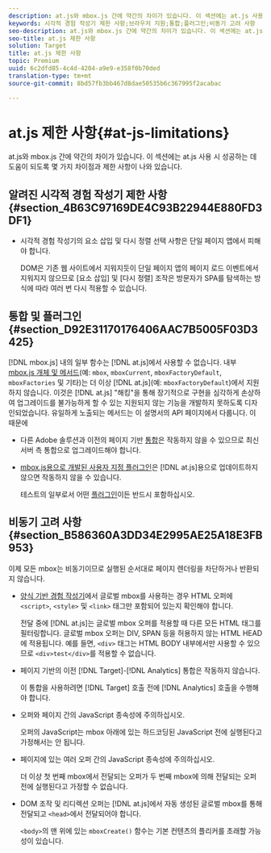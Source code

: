 ```yaml
---
description: at.js와 mbox.js 간에 약간의 차이가 있습니다. 이 섹션에는 at.js 사용 시 성공하는 데 도움이 되도록 몇 가지 차이점과 제한 사항이 나와 있습니다.
keywords: 시각적 경험 작성기 제한 사항;브라우저 지원;통합;플러그인;비동기 고려 사항
seo-description: at.js와 mbox.js 간에 약간의 차이가 있습니다. 이 섹션에는 at.js 사용 시 성공하는 데 도움이 되도록 몇 가지 차이점과 제한 사항이 나와 있습니다.
seo-title: at.js 제한 사항
solution: Target
title: at.js 제한 사항
topic: Premium
uuid: 6c2dfd85-4c4d-4204-a9e9-e358f0b70ded
translation-type: tm+mt
source-git-commit: 8bd57fb3bb467d8dae50535b6c367995f2acabac

---
```



# at.js 제한 사항{#at-js-limitations}

at.js와 mbox.js 간에 약간의 차이가 있습니다. 이 섹션에는 at.js 사용 시 성공하는 데 도움이 되도록 몇 가지 차이점과 제한 사항이 나와 있습니다.

## 알려진 시각적 경험 작성기 제한 사항 {#section_4B63C97169DE4C93B22944E880FD3DF1}

* 시각적 경험 작성기의 요소 삽입 및 다시 정렬 선택 사항은 단일 페이지 앱에서 피해야 합니다.

   DOM은 기존 웹 사이트에서 지워지듯이 단일 페이지 앱의 페이지 로드 이벤트에서 지워지지 않으므로 [요소 삽입] 및 [다시 정렬] 조작은 방문자가 SPA를 탐색하는 방식에 따라 여러 번 다시 적용할 수 있습니다.

## 통합 및 플러그인 {#section_D92E31170176406AAC7B5005F03D3425}

[!DNL mbox.js] 내의 일부 함수는 [!DNL at.js]에서 사용할 수 없습니다. 내부 [mbox.js 개체 및 메서드](../../../../c-target/c-visitor-profile/variables-profiles-parameters-methods.md#section_8C78059D15D9452F95636A5640188537)(예: `mbox`, `mboxCurrent`, `mboxFactoryDefault`, `mboxFactories` 및 기타)는 더 이상 [!DNL at.js](예: `mboxFactoryDefault`)에서 지원하지 않습니다. 이것은 [!DNL at.js] &quot;해킹&quot;을 통해 장기적으로 구현을 심각하게 손상하여 업그레이드를 불가능하게 할 수 있는 지원되지 않는 기능을 개발하지 못하도록 디자인되었습니다. 유일하게 노출되는 메서드는 이 설명서의 API 페이지에서 다룹니다. 이 때문에

* 다른 Adobe 솔루션과 이전의 페이지 기반 [통합](../../../../c-implementing-target/c-implementing-target-for-client-side-web/c-how-atjs-works/target-atjs-integrations.md#concept_C100BC4F073C4B57A608B309D0157B39)은 작동하지 않을 수 있으므로 최신 서버 측 통합으로 업그레이드해야 합니다.
* [mbox.js용으로 개발된 사용자 지정 플러그인](../../../../c-implementing-target/c-implementing-target-for-client-side-web/t-mbox-download/c-target-atjs-implementation/target-atjs-plugins.md#concept_F5D4C0A4DACF41409CC42FDD93B13FAF)은 [!DNL at.js]용으로 업데이트하지 않으면 작동하지 않을 수 있습니다.

   테스트의 일부로서 어떤 [플러그인](../../../../c-implementing-target/c-implementing-target-for-client-side-web/t-mbox-download/c-target-atjs-implementation/target-atjs-plugins.md#concept_F5D4C0A4DACF41409CC42FDD93B13FAF)이든 반드시 포함하십시오.

## 비동기 고려 사항 {#section_B586360A3DD34E2995AE25A18E3FB953}

이제 모든 mbox는 비동기이므로 실행된 순서대로 페이지 렌더링을 차단하거나 반환되지 않습니다.

* [양식 기반 경험 작성기](../../../../c-experiences/experiences.md#section_3643394BD424463C8768F2907DEBCC22)에서 글로벌 mbox를 사용하는 경우 HTML 오퍼에 `<script>`, `<style>` 및 `<link>` 태그만 포함되어 있는지 확인해야 합니다.

   전달 중에 [!DNL at.js]는 글로벌 mbox 오퍼를 적용할 때 다른 모든 HTML 태그를 필터링합니다. 글로벌 mbox 오퍼는 DIV, SPAN 등을 허용하지 않는 HTML HEAD에 적용됩니다. 예를 들면, `<div>` 태그는 HTML BODY 내부에서만 사용할 수 있으므로 `<div>test</div>`를 적용할 수 없습니다.

* 페이지 기반의 이전 [!DNL Target]-[!DNL Analytics] 통합은 작동하지 않습니다.

   이 통합을 사용하려면 [!DNL Target] 호출 전에 [!DNL Analytics] 호출을 수행해야 합니다.

* 오퍼와 페이지 간의 JavaScript 종속성에 주의하십시오.

   오퍼의 JavaScript는 mbox 아래에 있는 하드코딩된 JavaScript 전에 실행된다고 가정해서는 안 됩니다.

* 페이지에 있는 여러 오퍼 간의 JavaScript 종속성에 주의하십시오.

   더 이상 첫 번째 mbox에서 전달되는 오퍼가 두 번째 mbox에 의해 전달되는 오퍼 전에 실행된다고 가정할 수 없습니다.

* DOM 조작 및 리디렉션 오퍼는 [!DNL at.js]에서 자동 생성된 글로벌 mbox를 통해 전달되고 `<head>`에서 전달되어야 합니다.

   `<body>`의 맨 위에 있는 `mboxCreate()` 함수는 기본 컨텐츠의 플리커를 초래할 가능성이 있습니다.

